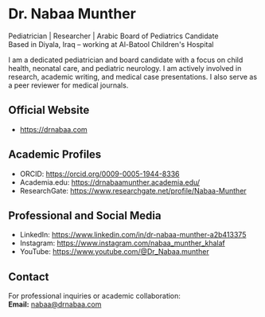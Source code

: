 # Dr. Nabaa Munther

Pediatrician | Researcher | Arabic Board of Pediatrics Candidate  
Based in Diyala, Iraq – working at Al-Batool Children's Hospital  

I am a dedicated pediatrician and board candidate with a focus on child health, neonatal care, and pediatric neurology. I am actively involved in research, academic writing, and medical case presentations. I also serve as a peer reviewer for medical journals.

## Official Website
- https://drnabaa.com

## Academic Profiles
- ORCID: https://orcid.org/0009-0005-1944-8336
- Academia.edu: https://drnabaamunther.academia.edu/
- ResearchGate: https://www.researchgate.net/profile/Nabaa-Munther

## Professional and Social Media
- LinkedIn: https://www.linkedin.com/in/dr-nabaa-munther-a2b413375
- Instagram: https://www.instagram.com/nabaa_munther_khalaf
- YouTube: https://www.youtube.com/@Dr_Nabaa.munther

## Contact
For professional inquiries or academic collaboration:  
**Email:** nabaa@drnabaa.com
